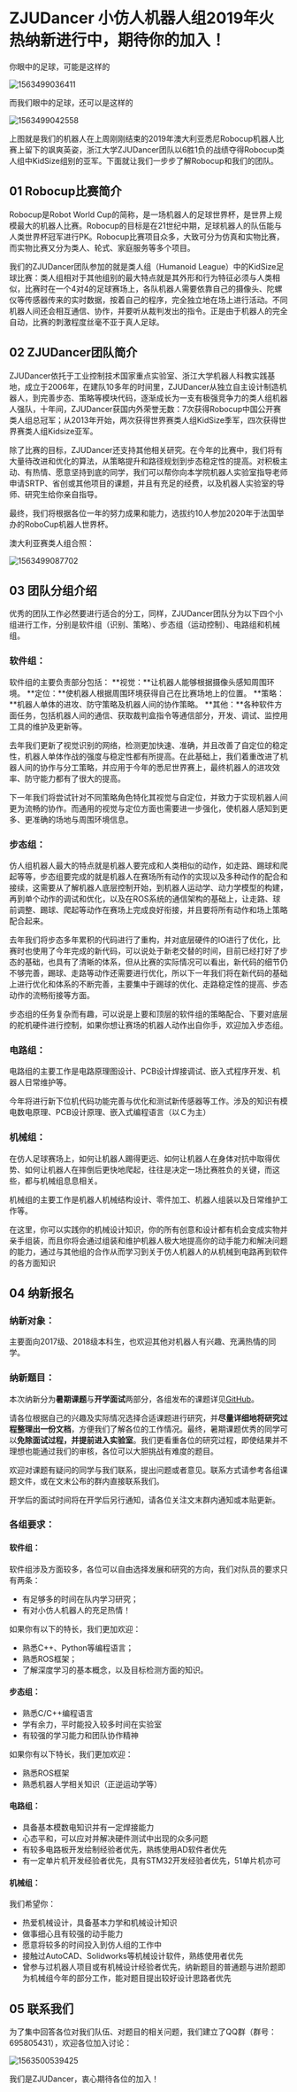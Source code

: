 # ZJUDancer 小仿人机器人组2019年火热纳新进行中，期待你的加入！

你眼中的足球，可能是这样的

![1563499036411](./assets/1563499036411.png)

而我们眼中的足球，还可以是这样的

![1563499042558](./assets/1563499042558.png)


上图就是我们的机器人在上周刚刚结束的2019年澳大利亚悉尼Robocup机器人比赛上留下的飒爽英姿，浙江大学ZJUDancer团队以6胜1负的战绩夺得Robocup类人组中KidSize组别的亚军。下面就让我们一步步了解Robocup和我们的团队。

## 01 Robocup比赛简介
Robocup是Robot World Cup的简称，是一场机器人的足球世界杯，是世界上规模最大的机器人比赛。Robocup的目标是在21世纪中期，足球机器人的队伍能与人类世界杯冠军进行PK。Robocup比赛项目众多，大致可分为仿真和实物比赛，而实物比赛又分为类人、轮式、家庭服务等多个项目。  	

我们的ZJUDancer团队参加的就是类人组（Humanoid League）中的KidSize足球比赛：类人组相对于其他组别的最大特点就是其外形和行为特征必须与人类相似，比赛时在一个4对4的足球赛场上，各队机器人需要依靠自己的摄像头、陀螺仪等传感器传来的实时数据，按着自己的程序，完全独立地在场上进行活动。不同机器人间还会相互通信、协作，并要听从裁判发出的指令。正是由于机器人的完全自动，比赛的刺激程度丝毫不亚于真人足球。

## 02 ZJUDancer团队简介
ZJUDancer依托于工业控制技术国家重点实验室、浙江大学机器人科教实践基地，成立于2006年，在建队10多年的时间里，ZJUDancer从独立自主设计制造机器人，到完善步态、策略等模块代码，逐渐成长为一支有极强竞争力的类人组机器人强队，十年间，ZJUDancer获国内外荣誉无数：7次获得Robocup中国公开赛类人组总冠军；从2013年开始，两次获得世界赛类人组KidSize季军，四次获得世界赛类人组Kidsize亚军。

除了比赛的目标，ZJUDancer还支持其他相关研究。在今年的比赛中，我们将有大量待改进和优化的算法，从策略提升和路径规划到步态稳定性的提高。对积极主动、有热情、愿意坚持到底的同学，我们可以帮你向本学院机器人实验室指导老师申请SRTP、省创或其他项目的课题，并且有充足的经费，以及机器人实验室的导师、研究生给你亲自指导。

最终，我们将根据各位一年的努力成果和能力，选拔约10人参加2020年于法国举办的RoboCup机器人世界杯。

澳大利亚赛类人组合照：

![1563499087702](./assets/1563499087702.png)

## 03 团队分组介绍
优秀的团队工作必然要进行适合的分工，同样，ZJUDancer团队分为以下四个小组进行工作，分别是软件组（识别、策略）、步态组（运动控制）、电路组和机械组。
### 软件组：
软件组的主要负责部分包括：
**视觉：**让机器人能够根据摄像头感知周围环境。
**定位：**使机器人根据周围环境获得自己在比赛场地上的位置。
**策略：**机器人单体的进攻、防守策略及机器人间的协作策略。
**其他：**各种软件方面任务，包括机器人间的通信、获取裁判盒指令等通信部分，开发、调试、监控用工具的维护及更新等。

去年我们更新了视觉识别的网络，检测更加快速、准确，并且改善了自定位的稳定性，机器人单体作战的强度与稳定性都有所提高。在此基础上，我们着重改进了机器人间的协作与分工策略，并应用于今年的悉尼世界赛上，最终机器人的进攻效率、防守能力都有了很大的提高。

下一年我们将尝试针对不同策略角色特化其视觉与自定位，并致力于实现机器人间更为流畅的协作。而通用的视觉与定位方面也需要进一步强化，使机器人感知到更多、更准确的场地与周围环境信息。

### 步态组：
仿人组机器人最大的特点就是机器人要完成和人类相似的动作，如走路、踢球和爬起等等，步态组要完成的就是机器人在赛场所有动作的实现以及多种动作的配合和接续，这需要从了解机器人底层控制开始，到机器人运动学、动力学模型的构建，再到单个动作的调试和优化，以及在ROS系统的通信架构的基础上，让走路、球前调整、踢球、爬起等动作在赛场上完成良好衔接，并且要将所有动作和场上策略配合起来。

去年我们将步态多年累积的代码进行了重构，并对底层硬件的IO进行了优化，比赛时也使用了今年完成的新代码，可以说处于新老交替的时间，目前已经打好了步态的基础，也具有了清晰的体系，但从比赛的实际情况可以看出，新代码的细节仍不够完善，踢球、走路等动作还需要进行优化，所以下一年我们将在新代码的基础上进行优化和体系的不断完善，主要集中于踢球的优化、走路稳定性的提高、步态动作的流畅衔接等方面。

步态组的任务复杂而有趣，可以说是上要和顶层的软件组的策略配合、下要对底层的舵机硬件进行控制，如果你想让赛场的机器人动作出自你手，欢迎加入步态组。

### 电路组：
电路组的主要工作是电路原理图设计、PCB设计焊接调试、嵌入式程序开发、机器人日常维护等。

今年将进行新下位机代码功能完善与优化和测试新传感器等工作。涉及的知识有模电数电原理、PCB设计原理、嵌入式编程语言（以Ｃ为主）

### 机械组：
在仿人足球赛场上，如何让机器人踢得更远、如何让机器人在身体对抗中取得优势、如何让机器人在摔倒后更快地爬起，往往是决定一场比赛胜负的关键，而这些，都与机械组息息相关。

机械组的主要工作是机器人机械结构设计、零件加工、机器人组装以及日常维护工作等。

在这里，你可以实践你的机械设计知识，你的所有创意和设计都有机会变成实物并亲手组装，而且你将会通过组装和维护机器人极大地提高你的动手能力和解决问题的能力，通过与其他组的合作从而学习到关于仿人机器人的从机械到电路再到软件的各方面知识

## 04 纳新报名

### 纳新对象：

主要面向2017级、2018级本科生，也欢迎其他对机器人有兴趣、充满热情的同学。

### 纳新题目：

本次纳新分为**暑期课题**与**开学面试**两部分，各组发布的课题详见[GitHub](https://www.github.com/ZJUDancer/Joinus-2019)。

请各位根据自己的兴趣及实际情况选择合适课题进行研究，并**尽量详细地将研究过程整理出一份文档**，方便我们了解各位的工作情况。最终，暑期课题优秀的同学可以**免除面试过程，并提前进入实验室**。我们更看重各位的研究过程，即使结果并不理想也能通过我们的审核，各位可以大胆挑战有难度的题目。

欢迎对课题有疑问的同学与我们联系，提出问题或者意见。联系方式请参考各组课题文件，或在文末公布的群内直接联系我们。

开学后的面试时间将在开学后另行通知，请各位关注文末群内通知或本贴更新。

### 各组要求：

#### 软件组：
软件组涉及方面较多，各位可以自由选择发展和研究的方向，我们对队员的要求只有两条：

- 有足够多的时间在队内学习研究；
- 有对小仿人机器人的充足热情！

如果你有以下的特长，我们更加欢迎：

- 熟悉C++、Python等编程语言；
- 熟悉ROS框架；
- 了解深度学习的基本概念，以及目标检测方面的知识。

#### 步态组：

- 熟悉C/C++编程语言
- 学有余力，平时能投入较多时间在实验室
- 有较强的学习能力和团队协作精神

如果你有以下特长，我们更加欢迎：

- 熟悉ROS框架
- 熟悉机器人学相关知识（正逆运动学等）

#### 电路组：

- 具备基本模数电知识并有一定焊接能力
- 心态平和，可以应对并解决硬件测试中出现的众多问题
- 有较多电路板开发绘制经验者优先，熟练使用AD软件者优先
- 有一定单片机开发经验者优先，具有STM32开发经验者优先，51单片机亦可

#### 机械组：

我们希望你：

- 热爱机械设计，具备基本力学和机械设计知识
- 做事细心且有较强的动手能力
- 愿意将较多的时间投入到仿人组的工作中
- 接触过AutoCAD、Solidworks等机械设计软件，熟练使用者优先
- 曾参与过机器人项目或有机械设计经验者优先，纳新题目的普通题与进阶题即为机械组今年的部分工作，能对题目提出较好设计思路者优先

## 05 联系我们

为了集中回答各位对我们队伍、对题目的相关问题，我们建立了QQ群（群号：695805431），欢迎各位加入讨论：

![1563500539425](./assets/1563500539425.png)

我们是ZJUDancer，衷心期待各位的加入！
